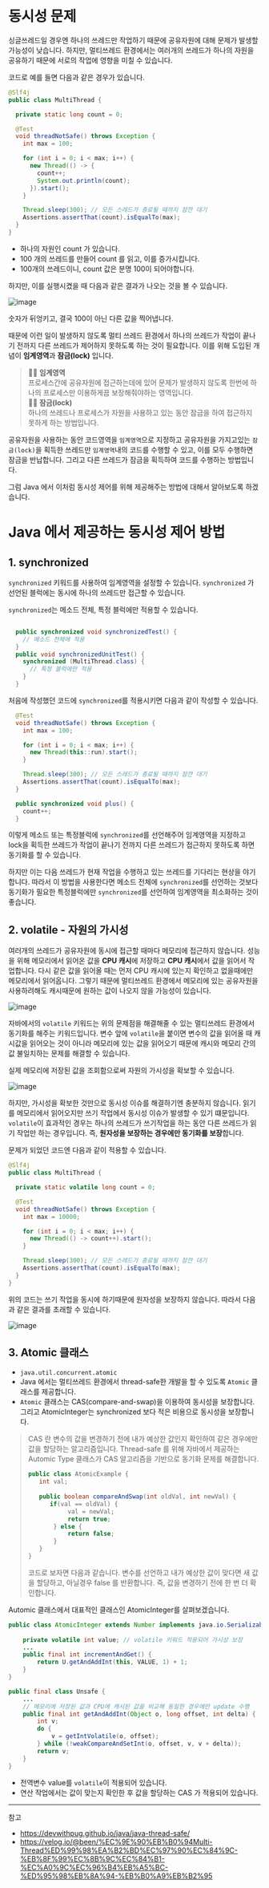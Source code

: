 # **동시성 문제**
싱글쓰레드일 경우엔 하나의 쓰레드만 작업하기 때문에 공유자원에 대해 문제가 발생할 가능성이 낮습니다. 하지만, 멀티쓰레드 환경에서는 여러개의 쓰레드가 하나의 자원을 공유하기 때문에 서로의 작업에 영향을 미칠 수 있습니다. 

코드로 예를 들면 다음과 같은 경우가 있습니다. 
```java
@Slf4j
public class MultiThread {

  private static long count = 0;

  @Test
  void threadNotSafe() throws Exception {
    int max = 100;

    for (int i = 0; i < max; i++) {
      new Thread(() -> {
        count++;
        System.out.println(count);
      }).start();
    }

    Thread.sleep(300); // 모든 스레드가 종료될 때까지 잠깐 대기
    Assertions.assertThat(count).isEqualTo(max);
  }
}
```
* 하나의 자원인 count 가 있습니다. 
* 100 개의 쓰레드를 만들어 count 를 읽고, 이를 증가시킵니다. 
* 100개의 쓰레드이니, count 값은 분명 100이 되어야합니다. 

하지만, 이를 실행시켰을 때 다음과 같은 결과가 나오는 것을 볼 수 있습니다. 

![image](https://user-images.githubusercontent.com/63777714/153756176-4af699b8-c6c3-4773-a603-464841ca002c.png)

숫자가 뒤엉키고, 결국 100이 아닌 다른 값을 찍어냅니다. 

때문에 이런 일이 발생하지 않도록 멀티 쓰레드 환경에서 하나의 쓰레드가 작업이 끝나기 전까지 다른 쓰레드가 제어하지 못하도록 하는 것이 필요합니다. 이를 위해 도입된 개념이 **임계영역**과 **잠금(lock)** 입니다. 

> 🤷‍♂️ **임계영역**<br>
> 프로세스간에 공유자원에 접근하는데에 있어 문제가 발생하지 않도록 한번에 하나의 프로세스만 이용하게끔 보장해줘야하는 영역입니다. <br>
> 🤷‍♂️ **잠금(lock)** <br>
> 하나의 쓰레드나 프로세스가 자원을 사용하고 있는 동안 잠금을 하여 접근하지 못하게 하는 방법입니다. 

공유자원을 사용하는 동안 코드영역을 `임계영역`으로 지정하고 공유자원을 가지고있는 `잠금(lock)`을 획득한 쓰레드만 `임계영역`내의 코드를 수행할 수 있고, 이를 모두 수행하면 잠금을 반납합니다. 그리고 다른 쓰레드가 잠금을 획득하여 코드를 수행하는 방법입니다. 

그럼 Java 에서 이처럼 동시성 제어를 위해 제공해주는 방법에 대해서 알아보도록 하겠습니다. 

# **Java 에서 제공하는 동시성 제어 방법**
## **1. synchronized**
 `synchronized` 키워드를 사용하여 임계영역을 설정할 수 있습니다. `synchronized` 가 선언된 블럭에는 동시에 하나의 쓰레드만 접근할 수 있습니다. 

`synchronized`는 메소드 전체, 특정 블럭에만 적용할 수 있습니다. 

```java

  public synchronized void synchronizedTest() {
    // 메소드 전체에 적용
  }
  public void synchronizedUnitTest() {
    synchronized (MultiThread.class) {
      // 특정 블럭에만 적용
    }
  }
```
처음에 작성했던 코드에 `synchronized`를 적용시키면 다음과 같이 작성할 수 있습니다. 
```java
  @Test
  void threadNotSafe() throws Exception {
    int max = 100;

    for (int i = 0; i < max; i++) {
      new Thread(this::run).start();
    }

    Thread.sleep(300); // 모든 스레드가 종료될 때까지 잠깐 대기
    Assertions.assertThat(count).isEqualTo(max);
  }

  public synchronized void plus() {
    count++;
  }
```
이렇게 메소드 또는 특정블럭에 `synchronized`를 선언해주어 임계영역을 지정하고 lock을 획득한 쓰레드가 작업이 끝나기 전까지 다른 쓰레드가 접근하지 못하도록 하면 동기화를 할 수 있습니다.

하지만 이는 다음 쓰레드가 현재 작업을 수행하고 있는 쓰레드를 기다리는 현상을 야기합니다. 따라서 이 방법을 사용한다면 메소드 전체에 `synchronized`를 선언하는 것보다 동기화가 필요한 특정블럭에만 `synchronized`를 선언하여 임계영역을 최소화하는 것이 좋습니다. 

## **2. volatile - 자원의 가시성**
여러개의 쓰레드가 공유자원에 동시에 접근할 때마다 메모리에 접근하지 않습니다. 성능을 위해 메모리에서 읽어온 값을 **CPU 캐시**에 저장하고 **CPU 캐시**에서 값을 읽어서 작업합니다. 다시 같은 값을 읽어올 때는 먼저 CPU 캐시에 있는지 확인하고 없을때에만 메모리에서 읽어옵니다. 그렇기 때문에 멀티쓰레드 환경에서 메모리에 있는 공유자원을 사용하려해도 캐시때문에 원하는 값이 나오지 않을 가능성이 있습니다. 

![image](https://user-images.githubusercontent.com/63777714/153758136-8af3d812-d7d3-4ce3-95b0-f2a24742c82a.png)

자바에서의 `volatile` 키워드는 위의 문제점을 해결해줄 수 있는 멀티쓰레드 환경에서 동기화를 해주는 키워드입니다. 변수 앞에 `volatile`을 붙이면 변수의 값을 읽어올 때 캐시값을 읽어오는 것이 아니라 메모리에 있는 값을 읽어오기 때문에 캐시와 메모리 간의 값 불일치하는 문제를 해결할 수 있습니다. 

실제 메모리에 저장된 값을 조회함으로써 자원의 가시성을 확보할 수 있습니다. 

![image](https://user-images.githubusercontent.com/63777714/153758165-e6ed19a5-b16b-46c6-bd7a-859e3933260d.png)

하지만, 가시성을 확보한 것만으로 동시성 이슈를 해결하기엔 충분하지 않습니다. 읽기를 메모리에서 읽어오지만 쓰기 작업에서 동시성 이슈가 발생할 수 있기 떄문입니다. `volatile`이 효과적인 경우는 하나의 쓰레드가 쓰기작업을 하는 동안 다른 쓰레드가 읽기 작업만 하는 경우입니다. 즉, **원자성을 보장하는 경우에만 동기화를 보장**합니다. 

문제가 되었던 코드엔 다음과 같이 적용할 수 있습니다. 
```java
@Slf4j
public class MultiThread {

  private static volatile long count = 0;

  @Test
  void threadNotSafe() throws Exception {
    int max = 10000;

    for (int i = 0; i < max; i++) {
      new Thread(() -> count++).start();
    }

    Thread.sleep(300); // 모든 스레드가 종료될 때까지 잠깐 대기
    Assertions.assertThat(count).isEqualTo(max);
  }
}
```
위의 코드는 쓰기 작업을 동시에 하기때문에 원자성을 보장하지 않습니다. 따라서 다음과 같은 결과를 초래할 수 있습니다. 

![image](https://user-images.githubusercontent.com/63777714/153758117-2b4b04f7-10ff-404d-9ddc-8fd8eeb3452a.png)


## **3. Atomic 클래스**
* `java.util.concurrent.atomic`
* Java 에서는 멀티쓰레드 환경에서 thread-safe한 개발을 할 수 있도록 `Atomic` 클래스를 제공합니다. 
* `Atomic` 클래스는 CAS(compare-and-swap)을 이용하여 동시성을 보장합니다. 그리고 AtomicInteger는 synchronized 보다 적은 비용으로 동시성을 보장합니다. 

> CAS 란 변수의 값을 변경하기 전에 내가 예상한 값인지 확인하여 같은 경우에만 값을 할당하는 알고리즘입니다. Thread-safe 를 위해 자바에서 제공하는 Automic Type 클래스가 CAS 알고리즘을 기반으로 동기화 문제를 해결합니다. 
> ```java
> public class AtomicExample {
>    int val;
>    
>    public boolean compareAndSwap(int oldVal, int newVal) {
>       if(val == oldVal) {
>            val = newVal;
>            return true;
>        } else {
>            return false;
>        }
>    }
>}
> ```
> 코드로 보자면 다음과 같습니다. 변수를 선언하고 내가 예상한 값이 맞다면 새 값을 할당하고, 아닐경우 false 를 반환합니다. 즉, 값을 변경하기 전에 한 번 더 확인합니다. 

Automic 클래스에서 대표적인 클래스인 AtomicInteger를 살펴보겠습니다. 
```java
public class AtomicInteger extends Number implements java.io.Serializable {
 
    private volatile int value; // volatile 키워드 적용되어 가시성 보장
    ...
    public final int incrementAndGet() {
        return U.getAndAddInt(this, VALUE, 1) + 1;
    }
}

public final class Unsafe {
    ...
    // 메모리에 저장된 값과 CPU에 캐시된 값을 비교해 동일한 경우에만 update 수행
    public final int getAndAddInt(Object o, long offset, int delta) {
        int v;
        do {
            v = getIntVolatile(o, offset);
        } while (!weakCompareAndSetInt(o, offset, v, v + delta));
        return v;
    }
}
```

* 전역변수 value를 `volatile`이 적용되어 있습니다.
* 연산 작업에서는 값이 맞는지 확인한 후 값을 할당하는 CAS 가 적용되어 있습니다.

----
참고
 - https://devwithpug.github.io/java/java-thread-safe/
 - https://velog.io/@been/%EC%9E%90%EB%B0%94Multi-Thread%ED%99%98%EA%B2%BD%EC%97%90%EC%84%9C-%EB%8F%99%EC%8B%9C%EC%84%B1-%EC%A0%9C%EC%96%B4%EB%A5%BC-%ED%95%98%EB%8A%94-%EB%B0%A9%EB%B2%95